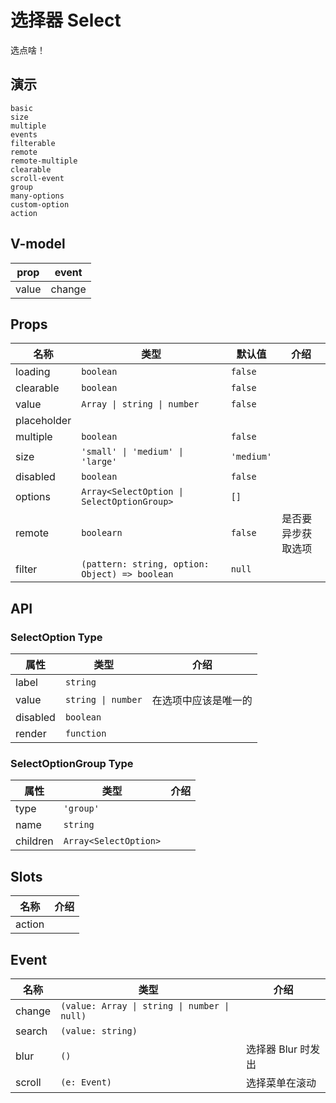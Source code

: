 # 选择器 Select
选点啥！
## 演示
```demo
basic
size
multiple
events
filterable
remote
remote-multiple
clearable
scroll-event
group
many-options
custom-option
action
```
## V-model
|prop|event|
|-|-|
|value|change|

## Props
|名称|类型|默认值|介绍|
|-|-|-|-|
|loading|`boolean`|`false`||
|clearable|`boolean`|`false`||
|value|`Array \| string \| number`|`false`||
|placeholder||||
|multiple|`boolean`|`false`||
|size|`'small' \| 'medium' \| 'large'`|`'medium'`||
|disabled|`boolean`|`false`||
|options|`Array<SelectOption \| SelectOptionGroup>`|`[]`||
|remote|`boolearn`|`false`|是否要异步获取选项|
|filter|`(pattern: string, option: Object) => boolean`|`null`||

## API
### SelectOption Type
|属性|类型|介绍|
|-|-|-|
|label|`string`||
|value|`string \| number`|在选项中应该是唯一的|
|disabled|`boolean`||
|render|`function`||

### SelectOptionGroup Type
|属性|类型|介绍|
|-|-|-|
|type|`'group'`||
|name|`string`||
|children|`Array<SelectOption>`||

## Slots
|名称|介绍|
|-|-|
|action||

## Event
|名称|类型|介绍|
|-|-|-|
|change|`(value: Array \| string \| number \| null)`||
|search|`(value: string)`||
|blur|`()`|选择器 Blur 时发出|
|scroll|`(e: Event)`|选择菜单在滚动|

